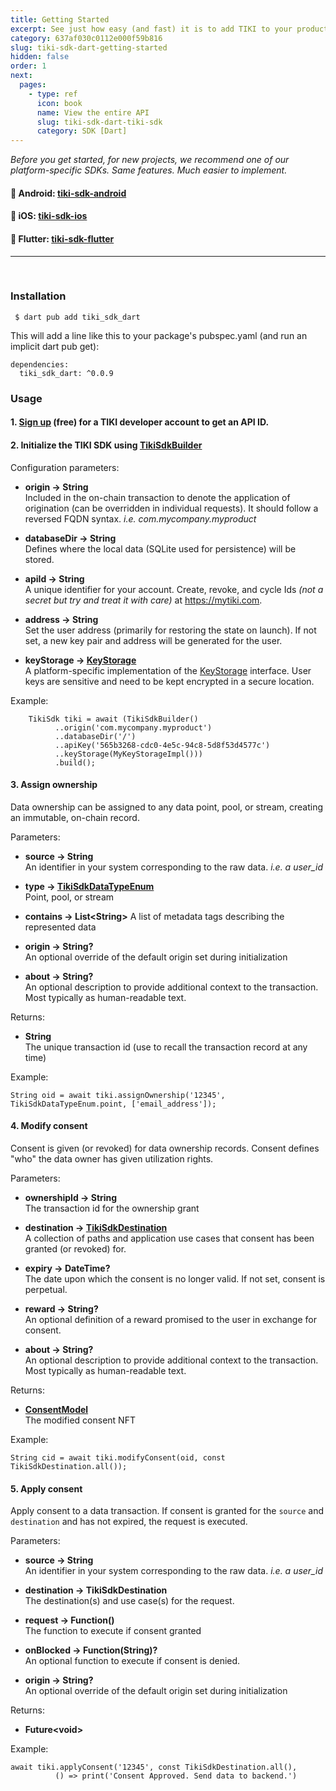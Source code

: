 ```yaml
---
title: Getting Started
excerpt: See just how easy (and fast) it is to add TIKI to your product —drop a user data exchange into your existing app, increasing opt-ins and lowering risk.
category: 637af030c0112e000f59b816
slug: tiki-sdk-dart-getting-started
hidden: false
order: 1
next:
  pages:
    - type: ref
      icon: book
      name: View the entire API
      slug: tiki-sdk-dart-tiki-sdk
      category: SDK [Dart]
---
```


_Before you get started, for new projects, we recommend one of our platform-specific SDKs. Same features. Much easier to implement._

#### 🤖 Android: [tiki-sdk-android](tiki-sdk-android-getting-started)
#### 🍎 iOS: [tiki-sdk-ios](tiki-sdk-ios-getting-started)
#### 🦋 Flutter: [tiki-sdk-flutter](tiki-sdk-flutter-getting-started)

---
&nbsp;

### Installation

```
 $ dart pub add tiki_sdk_dart
```
This will add a line like this to your package's pubspec.yaml (and run an implicit dart pub get):
```
dependencies:
  tiki_sdk_dart: ^0.0.9
```

### Usage

#### 1. [Sign up](https://console.mytiki.com) (free) for a TIKI developer account to get an API ID.

#### 2. Initialize the TIKI SDK using [TikiSdkBuilder](tiki-sdk-dart-tiki-sdk-builder)

Configuration parameters:
- **origin &#8594; String**  
Included in the on-chain transaction to denote the application of origination (can be overridden in individual requests). It should follow a reversed FQDN syntax. _i.e. com.mycompany.myproduct_


- **databaseDir &#8594; String**  
Defines where the local data (SQLite used for persistence) will be stored.


- **apiId &#8594; String**   
A unique identifier for your account. Create, revoke, and cycle Ids _(not a secret but try and treat it with care)_ at https://mytiki.com.


- **address &#8594; String**   
Set the user address (primarily for restoring the state on launch). If not set, a new key pair and address will be generated for the user.


- **keyStorage &#8594; [KeyStorage](tiki-sdk-dart-key-storage)**  
A platform-specific implementation of the [KeyStorage](tiki-sdk-dart-key-storage) interface. User keys are sensitive and need to be kept encrypted in a secure location.

Example:

```
    TikiSdk tiki = await (TikiSdkBuilder()
          ..origin('com.mycompany.myproduct')
          ..databaseDir('/')
          ..apiKey('565b3268-cdc0-4e5c-94c8-5d8f53d4577c')
          ..keyStorage(MyKeyStorageImpl()))
          .build();
```

#### 3. Assign ownership
Data ownership can be assigned to any data point, pool, or stream, creating an immutable, on-chain record.

Parameters:
- **source &#8594; String**  
An identifier in your system corresponding to the raw data. _i.e. a user_id_


- **type &#8594; [TikiSdkDataTypeEnum](tiki-sdk-dart-tiki-sdk-data-type-enum)**  
Point, pool, or stream


- **contains &#8594; List&lt;String>**
A list of metadata tags describing the represented data


- **origin &#8594; String?**  
An optional override of the default origin set during initialization


- **about &#8594; String?**  
An optional description to provide additional context to the transaction. Most typically as human-readable text.

Returns:
- **String**  
The unique transaction id (use to recall the transaction record at any time)

Example:

```
String oid = await tiki.assignOwnership('12345', TikiSdkDataTypeEnum.point, ['email_address']);
```

#### 4. Modify consent
Consent is given (or revoked) for data ownership records. Consent defines "who" the data owner has given utilization rights.

Parameters:
- **ownershipId &#8594; String**  
The transaction id for the ownership grant


- **destination &#8594; [TikiSdkDestination](tiki-sdk-dart-tiki-sdk-destination)**  
A collection of paths and application use cases that consent has been granted (or revoked) for.


- **expiry &#8594; DateTime?**  
The date upon which the consent is no longer valid. If not set, consent is perpetual.


- **reward &#8594; String?**  
An optional definition of a reward promised to the user in exchange for consent.


- **about &#8594; String?**  
An optional description to provide additional context to the transaction. Most typically as human-readable text.

Returns:
- **[ConsentModel](tiki-sdk-dart-consent-model)**  
The modified consent NFT

Example:
```
String cid = await tiki.modifyConsent(oid, const TikiSdkDestination.all());
```

#### 5. Apply consent
Apply consent to a data transaction. If consent is granted for the `source` and `destination` and has not expired, the request is executed.

Parameters:
- **source &#8594; String**  
An identifier in your system corresponding to the raw data. _i.e. a user_id_


- **destination &#8594; TikiSdkDestination**  
The destination(s) and use case(s) for the request.


- **request &#8594; Function()**  
The function to execute if consent granted


- **onBlocked &#8594; Function(String)?**  
An optional function to execute if consent is denied.


- **origin &#8594; String?**  
An optional override of the default origin set during initialization

Returns:
- **Future&lt;void>**

Example:
```
await tiki.applyConsent('12345', const TikiSdkDestination.all(),
          () => print('Consent Approved. Send data to backend.')
```